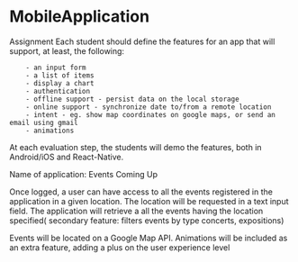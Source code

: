 # MobileApplication

Assignment
Each student should define the features for an app that will support, at least, the following:

        - an input form
        - a list of items
        - display a chart
        - authentication
        - offline support - persist data on the local storage
        - online support - synchronize date to/from a remote location
        - intent - eg. show map coordinates on google maps, or send an email using gmail
        - animations

At each evaluation step, the students will demo the features, both in Android/iOS and React-Native. 

Name of application:  Events Coming Up

Once logged, a user can have access to all the events registered in the application in a given location. The location will be requested in a text input field. 
The application will retrieve a all the events having the location specified( secondary feature: filters events by type concerts, expositions)

Events will be located on a Google Map API. 
Animations will be included as an extra feature, adding a plus on the user experience level



